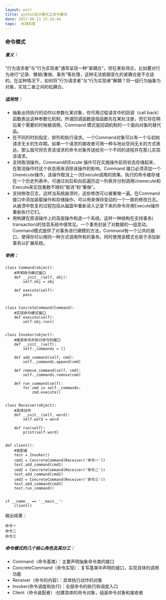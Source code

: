 ```yaml
---
layout: post
title: python设计模式之命令模式
date: 2017-06-13 23:16:44
tags:  水滴石穿
---
```

### 命令模式

##### 意义：
“行为请求者”与“行为实现者”通常呈现一种“紧耦合”。但在某些场合，比如要对行为进行“记录、撤销/重做、事务”等处理，这种无法抵御变化的紧耦合是不合适的。在这种情况下，如何将“行为请求者”与“行为实现者”解耦？将一组行为抽象为对象，实现二者之间的松耦合。
##### 适用性：
- 抽象出待执行的动作以参数化某对象，你可用过程语言中的回调（call back）函数表达这种参数化机制。所谓回调函数是指函数先在某处注册，而它将在稍后某个需要的时候被调用。Command 模式是回调机制的一个面向对象的替代品。
- 在不同的时刻指定、排列和执行请求。一个Command对象可以有一个与初始请求无关的生存期。如果一个请求的接收者可用一种与地址空间无关的方式表达，那么就可将负责该请求的命令对象传送给另一个不同的进程并在那儿实现该请求。
- 支持取消操作。Command的Excute 操作可在实施操作前将状态存储起来，在取消操作时这个状态用来消除该操作的影响。Command 接口必须添加一个Unexecute操作，该操作取消上一次Execute调用的效果。执行的命令被存储在一个历史列表中。可通过向后和向前遍历这一列表并分别调用Unexecute和Execute来实现重数不限的“取消”和“重做”。
- 支持修改日志，这样当系统崩溃时，这些修改可以被重做一遍。在Command接口中添加装载操作和存储操作，可以用来保持变动的一个一致的修改日志。从崩溃中恢复的过程包括从磁盘中重新读入记录下来的命令并用Execute操作重新执行它们。
- 用构建在原语操作上的高层操作构造一个系统。这样一种结构在支持事务( transaction)的信息系统中很常见。一个事务封装了对数据的一组变动。Command模式提供了对事务进行建模的方法。Command有一个公共的接口，使得你可以用同一种方式调用所有的事务。同时使用该模式也易于添加新事务以扩展系统。
##### 举例：
```
class Command(object):
    #声明命令模式接口
    def __init__(self, obj):
        self.obj = obj

    def execute(self):
        pass


class ConcreteCommand(Command):
    #实现命令模式接口
    def execute(self):
        self.obj.run()


class Invoker(object):
    #接受命令并执行命令的接口
    def __init__(self):
        self._commands = []

    def add_command(self, cmd):
        self._commands.append(cmd)

    def remove_command(self, cmd):
        self._commands.remove(cmd)

    def run_command(self):
        for cmd in self._commands:
            cmd.execute()


class Receiver(object):
    #具体动作
    def __init__(self, word):
        self.word = word

    def run(self):
        print(self.word)


def client():
    #装配者
    test = Invoker()
    cmd1 = ConcreteCommand(Receiver('命令一'))
    test.add_command(cmd1)
    cmd2 = ConcreteCommand(Receiver('命令二'))
    test.add_command(cmd2)
    cmd3 = ConcreteCommand(Receiver('命令三'))
    test.add_command(cmd3)
    test.run_command()


if __name__ == '__main__':
    client()
```

输出结果：
```
命令一
命令二
命令三
```

##### 命令模式的几个核心角色及其分工：
- Command（命令基类）：主要声明抽象命令类的接口
- ConcreteCommand（命令实现）：复写基类中声明的接口，实现具体的调用功能
- Receiver（命令的内容）：具体执行动作的对象
- Invoker(命令调度和执行)：全部命令的执行和调度入口
- Client（命令装配者）:创建具体的命令对象，组装命令对象和接收者